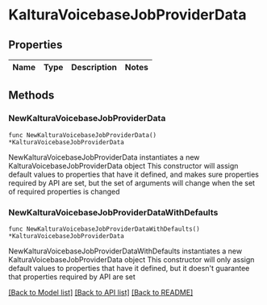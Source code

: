 # KalturaVoicebaseJobProviderData

## Properties

Name | Type | Description | Notes
------------ | ------------- | ------------- | -------------

## Methods

### NewKalturaVoicebaseJobProviderData

`func NewKalturaVoicebaseJobProviderData() *KalturaVoicebaseJobProviderData`

NewKalturaVoicebaseJobProviderData instantiates a new KalturaVoicebaseJobProviderData object
This constructor will assign default values to properties that have it defined,
and makes sure properties required by API are set, but the set of arguments
will change when the set of required properties is changed

### NewKalturaVoicebaseJobProviderDataWithDefaults

`func NewKalturaVoicebaseJobProviderDataWithDefaults() *KalturaVoicebaseJobProviderData`

NewKalturaVoicebaseJobProviderDataWithDefaults instantiates a new KalturaVoicebaseJobProviderData object
This constructor will only assign default values to properties that have it defined,
but it doesn't guarantee that properties required by API are set


[[Back to Model list]](../README.md#documentation-for-models) [[Back to API list]](../README.md#documentation-for-api-endpoints) [[Back to README]](../README.md)


